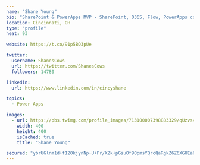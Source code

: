 ```yaml
---
name: "Shane Young"
bio: "SharePoint & PowerApps MVP - SharePoint, O365, Flow, PowerApps consulting? @PowerApps911 | Pure Snark? You found it."
location: Cincinnati, OH
type: "profile"
heat: 93

website: https://t.co/91p5BQ3pUe

twitter:
  username: ShanesCows
  url: https://twitter.com/ShanesCows
  followers: 14780

linkedin:
  url: https://www.linkedin.com/in/cincyshane

topics:
  - Power Apps

images:
  - url: https://pbs.twimg.com/profile_images/713100007398883329/qUzvsvQ3_400x400.jpg
    width: 400
    height: 400
    isCached: true
    title: "Shane Young"

secured: "ybrUGlnm1d+f120kjynNp+U+Pr/X2k+pGsuOf9OpmsYQrcQaRgkZ6Z6XGUEa65lPqhX+kMCnhYiYJUj3JuYP7TWJsxONnnlOUBmvrYC0lmeqQAoEas0A9asdCixZE1WvtTVau0xus9ncJdSwD0cTHVsZJ0GPFUIsF54nxJL9AjHQAr8IPJJA0AAcBt2QM3H8IwLvOnSOO7NsxlII9HYYWnrj7iY5n2ZzjmsgL9inA/XIQiW/FxT46rq3t85gCxmcrMGQBiAM657ysd6aO9T98Y20w4jgWUm6rZsZIZHvkfM39a7BVAi+HV5cBuE6nOgMKDrqWDI66tR+2qWM/h3PziMNbxQVFU0YJjyuJ7Qr64b6lNOPKU1XslVnfwUPyMNo4oEl+hcRBW//CU+cFUQkhMmx0jMnYAWfvrNGwq4JHX0=;q/dt3KiAlenPtnh0fCFTuQ=="
---
```


